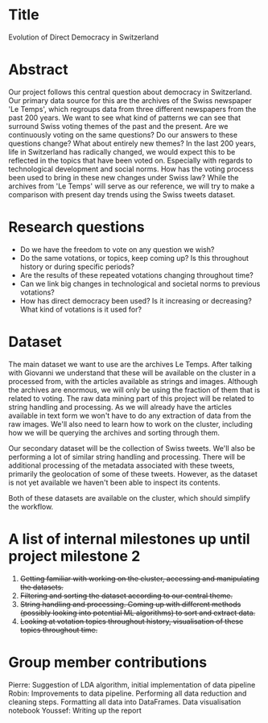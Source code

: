 # Title
Evolution of Direct Democracy in Switzerland

# Abstract
Our project follows this central question about democracy in Switzerland.
Our primary data source for this are the archives of the Swiss newspaper 'Le Temps',
which regroups data from three different newspapers from the past 200 years.
We want to see what kind of patterns we can see that surround Swiss voting
themes of the past and the present. Are we continuously voting on the same questions?
Do our answers to these questions change? What about entirely new themes? In
the last 200 years, life in Switzerland has radically changed, we would expect
this to be reflected in the topics that have been voted on. Especially with
regards to technological development and social norms. How has the voting
process been used to bring in these new changes under Swiss law?
While the archives from 'Le Temps' will serve as our reference, we will try to
make a comparison with present day trends using the Swiss tweets dataset.

# Research questions
* Do we have the freedom to vote on any question we wish?
* Do the same votations, or topics, keep coming up? Is this throughout history
or during specific periods?
* Are the results of these repeated votations changing throughout time?
* Can we link big changes in technological and societal norms to previous votations?
* How has direct democracy been used? Is it increasing or decreasing? What kind
of votations is it used for?

# Dataset
The main dataset we want to use are the archives Le Temps. After talking with
Giovanni we understand that these will be available on the cluster in a
processed from, with the articles available as strings and images. Although
the archives are enormous, we will only be using the fraction of them that is
related to voting. The raw data mining part of this project will be related to
string handling and processing. As we will already have the articles available
in text form we won't have to do any extraction of data from the raw images.
We'll also need to learn how to work on the
cluster, including how we will be querying the archives and sorting through
them.

Our secondary dataset will be the collection of Swiss tweets. We'll also
be performing a lot of similar string handling and processing. There will
be additional processing of the metadata associated with these tweets,
primarily the geolocation of some of these tweets.
However, as the dataset is not yet available
we haven't been able to inspect its contents.

Both of these datasets are available
on the cluster, which should simplify the workflow.

# A list of internal milestones up until project milestone 2
01. ~~Getting familiar with working on the cluster, accessing and manipulating
the datasets.~~
02. ~~Filtering and sorting the dataset according to our central theme.~~
03. ~~String handling and processing. Coming up with different methods (possibly
  looking into potential ML algorithms) to sort and extract data.~~
04. ~~Looking at votation topics throughout history, visualisation of these
topics throughout time.~~

# Group member contributions
Pierre: Suggestion of LDA algorithm, initial implementation of data pipeline
Robin: Improvements to data pipeline. Performing all data reduction
and cleaning steps. Formatting all data into DataFrames. Data visualisation notebook
Youssef: Writing up the report
